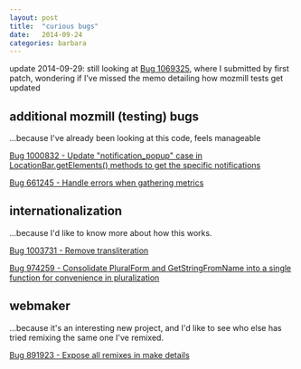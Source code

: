 ```yaml
---
layout: post
title:  "curious bugs"
date:   2014-09-24
categories: barbara
---
```


update 2014-09-29: still looking at [Bug 1069325](https://bugzilla.mozilla.org/show_bug.cgi?id=1069325), where I submitted by first patch, wondering if I’ve missed the memo detailing how mozmill tests get updated

additional mozmill (testing) bugs
---------------------------------
...because I've already been looking at this code, feels manageable

[Bug 1000832 - Update "notification_popup" case in LocationBar.getElements() methods to get the specific notifications](https://bugzilla.mozilla.org/show_bug.cgi?id=1000832)

[Bug 661245 - Handle errors when gathering metrics](https://bugzilla.mozilla.org/show_bug.cgi?id=661245)

internationalization
--------------------

...because I'd like to know more about how this works.

[Bug 1003731 - Remove transliteration](https://bugzilla.mozilla.org/show_bug.cgi?id=1003731)

[Bug 974259 - Consolidate PluralForm and GetStringFromName into a single function for convenience in pluralization](https://bugzilla.mozilla.org/show_bug.cgi?id=974259)


webmaker
--------

...because it's an interesting new project, and I'd like to see who else has tried remixing the same one I've remixed.

[Bug 891923 - Expose all remixes in make details](https://bugzilla.mozilla.org/show_bug.cgi?id=891923)
